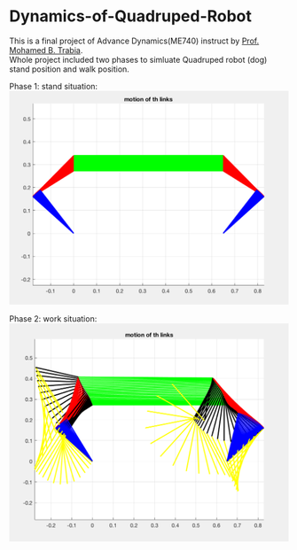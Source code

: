 # Dynamics-of-Quadruped-Robot

This is a final project of Advance Dynamics(ME740) instruct by [Prof. Mohamed B. Trabia](http://www.me.unlv.edu/~mbt/).  
Whole project included two phases to simluate Quadruped robot (dog) stand position and walk position.

Phase 1: stand situation:
![a](https://github.com/CrazyPopLin/Dynamics-of-Quadruped-Robot/blob/master/Phase%201.png)

Phase 2: work situation:
![b](https://github.com/CrazyPopLin/Dynamics-of-Quadruped-Robot/blob/master/Phase%202.png)

